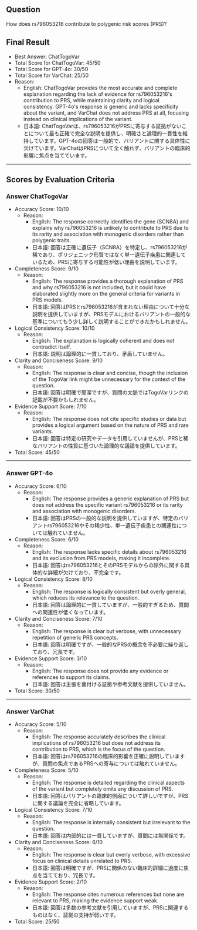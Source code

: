 ## Question

How does rs796053216 contribute to polygenic risk scores (PRS)?

## Final Result

- Best Answer: ChatTogoVar
- Total Score for ChatTogoVar: 45/50
- Total Score for GPT-4o: 30/50
- Total Score for VarChat: 25/50
- Reason:
  - English: ChatTogoVar provides the most accurate and complete explanation regarding the lack of evidence for rs796053216's contribution to PRS, while maintaining clarity and logical consistency. GPT-4o's response is generic and lacks specificity about the variant, and VarChat does not address PRS at all, focusing instead on clinical implications of the variant.
  - 日本語: ChatTogoVarは、rs796053216がPRSに寄与する証拠がないことについて最も正確で完全な説明を提供し、明確さと論理的一貫性を維持しています。GPT-4oの回答は一般的で、バリアントに関する具体性に欠けています。VarChatはPRSについて全く触れず、バリアントの臨床的影響に焦点を当てています。

---

## Scores by Evaluation Criteria

### Answer ChatTogoVar
- Accuracy Score: 10/10
  - Reason: 
    - English: The response correctly identifies the gene (SCN8A) and explains why rs796053216 is unlikely to contribute to PRS due to its rarity and association with monogenic disorders rather than polygenic traits.
    - 日本語: 回答は正確に遺伝子（SCN8A）を特定し、rs796053216が稀であり、ポリジェニック形質ではなく単一遺伝子疾患に関連しているため、PRSに寄与する可能性が低い理由を説明しています。
- Completeness Score: 9/10
  - Reason: 
    - English: The response provides a thorough explanation of PRS and why rs796053216 is not included, but it could have elaborated slightly more on the general criteria for variants in PRS models.
    - 日本語: 回答はPRSとrs796053216が含まれない理由について十分な説明を提供していますが、PRSモデルにおけるバリアントの一般的な基準についてもう少し詳しく説明することができたかもしれません。
- Logical Consistency Score: 10/10
  - Reason: 
    - English: The explanation is logically coherent and does not contradict itself.
    - 日本語: 説明は論理的に一貫しており、矛盾していません。
- Clarity and Conciseness Score: 9/10
  - Reason: 
    - English: The response is clear and concise, though the inclusion of the TogoVar link might be unnecessary for the context of the question.
    - 日本語: 回答は明確で簡潔ですが、質問の文脈ではTogoVarリンクの記載が不要かもしれません。
- Evidence Support Score: 7/10
  - Reason: 
    - English: The response does not cite specific studies or data but provides a logical argument based on the nature of PRS and rare variants.
    - 日本語: 回答は特定の研究やデータを引用していませんが、PRSと稀なバリアントの性質に基づいた論理的な議論を提供しています。
- Total Score: 45/50

---

### Answer GPT-4o
- Accuracy Score: 6/10
  - Reason: 
    - English: The response provides a generic explanation of PRS but does not address the specific variant rs796053216 or its rarity and association with monogenic disorders.
    - 日本語: 回答はPRSの一般的な説明を提供していますが、特定のバリアントrs796053216やその稀少性、単一遺伝子疾患との関連性については触れていません。
- Completeness Score: 6/10
  - Reason: 
    - English: The response lacks specific details about rs796053216 and its exclusion from PRS models, making it incomplete.
    - 日本語: 回答はrs796053216とそのPRSモデルからの除外に関する具体的な詳細が欠けており、不完全です。
- Logical Consistency Score: 8/10
  - Reason: 
    - English: The response is logically consistent but overly general, which reduces its relevance to the question.
    - 日本語: 回答は論理的に一貫していますが、一般的すぎるため、質問への関連性が低くなっています。
- Clarity and Conciseness Score: 7/10
  - Reason: 
    - English: The response is clear but verbose, with unnecessary repetition of generic PRS concepts.
    - 日本語: 回答は明確ですが、一般的なPRSの概念を不必要に繰り返しており、冗長です。
- Evidence Support Score: 3/10
  - Reason: 
    - English: The response does not provide any evidence or references to support its claims.
    - 日本語: 回答は主張を裏付ける証拠や参考文献を提供していません。
- Total Score: 30/50

---

### Answer VarChat
- Accuracy Score: 5/10
  - Reason: 
    - English: The response accurately describes the clinical implications of rs796053216 but does not address its contribution to PRS, which is the focus of the question.
    - 日本語: 回答はrs796053216の臨床的影響を正確に説明していますが、質問の焦点であるPRSへの寄与については触れていません。
- Completeness Score: 5/10
  - Reason: 
    - English: The response is detailed regarding the clinical aspects of the variant but completely omits any discussion of PRS.
    - 日本語: 回答はバリアントの臨床的側面について詳しいですが、PRSに関する議論を完全に省略しています。
- Logical Consistency Score: 7/10
  - Reason: 
    - English: The response is internally consistent but irrelevant to the question.
    - 日本語: 回答は内部的には一貫していますが、質問には無関係です。
- Clarity and Conciseness Score: 6/10
  - Reason: 
    - English: The response is clear but overly verbose, with excessive focus on clinical details unrelated to PRS.
    - 日本語: 回答は明確ですが、PRSに関係のない臨床的詳細に過度に焦点を当てており、冗長です。
- Evidence Support Score: 2/10
  - Reason: 
    - English: The response cites numerous references but none are relevant to PRS, making the evidence support weak.
    - 日本語: 回答は多数の参考文献を引用していますが、PRSに関連するものはなく、証拠の支持が弱いです。
- Total Score: 25/50